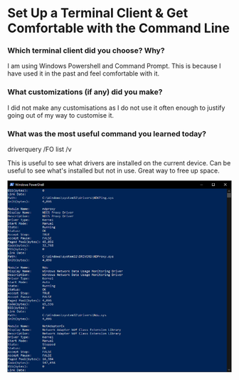 #  Set Up a Terminal Client & Get Comfortable with the Command Line
### Which terminal client did you choose? Why?
I am using Windows Powershell and Command Prompt. This is because I have used it in the past and feel comfortable with it.

### What customizations (if any) did you make?
I did not make any customisations as I do not use it often enough to justify going out of my way to customise it.

### What was the most useful command you learned today?
driverquery /FO list /v

This is useful to see what drivers are installed on the current device. Can be useful to see what's installed but not in use. Great way to free up space.

![alt text](../images/powershell_drivers.png)